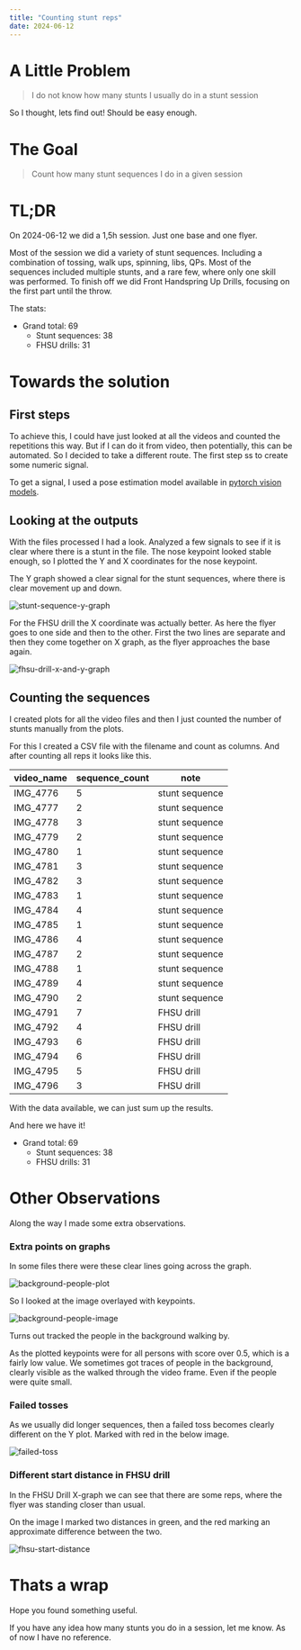 ```yaml
---
title: "Counting stunt reps"
date: 2024-06-12
---
```


# A Little Problem

> I do not know how many stunts I usually do in a stunt session

So I thought, lets find out! Should be easy enough.

# The Goal

> Count how many stunt sequences I do in a given session

# TL;DR

On 2024-06-12 we did a 1,5h session. Just one base and one flyer.

Most of the session we did a variety of stunt sequences. Including a combination of tossing, walk ups, spinning, libs, QPs. Most of the sequences included multiple stunts, and a rare few, where only one skill was performed. To finish off we did Front Handspring Up Drills, focusing on the first part until the throw.

The stats:
- Grand total: 69
    - Stunt sequences: 38
    - FHSU drills: 31


# Towards the solution

## First steps

To achieve this, I could have just looked at all the videos and counted the repetitions this way. But if I can do it from video, then potentially, this can be automated. So I decided to take a different route. The first step ss to create some numeric signal.

To get a signal, I used a pose estimation model available in [pytorch vision models](https://pytorch.org/vision/stable/models.html#object-detection-instance-segmentation-and-person-keypoint-detection).


## Looking at the outputs

With the files processed I had a look. Analyzed a few signals to see if it is clear where there is a stunt in the file. The nose keypoint looked stable enough, so I plotted the Y and X coordinates for the nose keypoint.

The Y graph showed a clear signal for the stunt sequences, where there is clear movement up and down.

![stunt-sequence-y-graph](/docs/assets/img/2024-06-12-Counting-stunt-reps/y-graph-example.png)

For the FHSU drill the X coordinate was actually better. As here the flyer goes to one side and then to the other. First the two lines are separate and then they come together on X graph, as the flyer approaches the base again.

![fhsu-drill-x-and-y-graph](/docs/assets/img/2024-06-12-Counting-stunt-reps/fhsu-x-y-example.png)

## Counting the sequences

I created plots for all the video files and then I just counted the number of stunts manually from the plots.

For this I created a CSV file with the filename and count as columns. And after counting all reps it looks like this. 

| video_name | sequence_count | note           |
| ---------- | -------------- | -------------- |
| IMG_4776   | 5              | stunt sequence |
| IMG_4777   | 2              | stunt sequence |
| IMG_4778   | 3              | stunt sequence |
| IMG_4779   | 2              | stunt sequence |
| IMG_4780   | 1              | stunt sequence |
| IMG_4781   | 3              | stunt sequence |
| IMG_4782   | 3              | stunt sequence |
| IMG_4783   | 1              | stunt sequence |
| IMG_4784   | 4              | stunt sequence |
| IMG_4785   | 1              | stunt sequence |
| IMG_4786   | 4              | stunt sequence |
| IMG_4787   | 2              | stunt sequence |
| IMG_4788   | 1              | stunt sequence |
| IMG_4789   | 4              | stunt sequence |
| IMG_4790   | 2              | stunt sequence |
| IMG_4791   | 7              | FHSU drill     |
| IMG_4792   | 4              | FHSU drill     |
| IMG_4793   | 6              | FHSU drill     |
| IMG_4794   | 6              | FHSU drill     |
| IMG_4795   | 5              | FHSU drill     |
| IMG_4796   | 3              | FHSU drill     |

With the data available, we can just sum up the results.

And here we have it!

- Grand total: 69
    - Stunt sequences: 38
    - FHSU drills: 31

# Other Observations

Along the way I made some extra observations.

### Extra points on graphs

In some files there were these clear lines going across the graph.

![background-people-plot](/docs/assets/img/2024-06-12-Counting-stunt-reps/background-people.png)

So I looked at the image overlayed with keypoints.

![background-people-image](/docs/assets/img/2024-06-12-Counting-stunt-reps/background-people-2.png)

Turns out tracked the people in the background walking by. 

As the plotted keypoints were for all persons with score over 0.5, which is a fairly low value. We sometimes got traces of people in the background, clearly visible as the walked through the video frame. Even if the people were quite small.

### Failed tosses

As we usually did longer sequences, then a failed toss becomes clearly different on the Y plot. Marked with red in the below image.

![failed-toss](/docs/assets/img/2024-06-12-Counting-stunt-reps/failed_toss.png)

### Different start distance in FHSU drill

In the FHSU Drill X-graph we can see that there are some reps, where the flyer was standing closer than usual. 

On the image I marked two distances in green, and the red marking an approximate difference between the two.

![fhsu-start-distance](/docs/assets/img/2024-06-12-Counting-stunt-reps/fhsu-start-distance.png)


# Thats a wrap

Hope you found something useful. 

If you have any idea how many stunts you do in a session, let me know. As of now I have no reference.